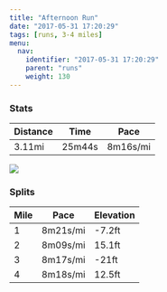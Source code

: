 ```yaml
---
title: "Afternoon Run"
date: "2017-05-31 17:20:29"
tags: [runs, 3-4 miles]
menu:
  nav:
    identifier: "2017-05-31 17:20:29"
    parent: "runs"
    weight: 130
---
```


### Stats

| Distance | Time | Pace |
|----------|------|------|
|3.11mi|25m44s|8m16s/mi|

<img src='https://maps.googleapis.com/maps/api/staticmap?maptype=roadmap&path=enc:}vjeI`ivLtBbHLjGnBtAJ|ErAiAFoH`C_CxCRrA~CoJrEA{FrBuBzCGbBxD}JjDHgFpB{BxCCjB~DsJzDKeFlBiCdDMlBnD}JlEU}ClAqD~GPTlCoJhDM}DbA_C|Ew@jB~DaK~DCcF|AaCrDc@nBpDcKvEDyF|B_C|C?`BtDaKfD&key=AIzaSyAfqMeaZ1CCJFGP5cWud__oZnT_Pybg-1M&size=800x800&markers=color:yellow|label:S|53.47199,-2.24929&markers=color:green|label:F|53.470319999999994,-2.2529399999999997'>

### Splits

| Mile | Pace | Elevation |
|------|------|-----------|
|1|8m21s/mi|-7.2ft|
|2|8m09s/mi|15.1ft|
|3|8m17s/mi|-21ft|
|4|8m18s/mi|12.5ft|
